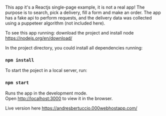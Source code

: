 This app it's a Reactjs single-page example, it is not a real app! The purpose is to search, pick a delivery, fill a form and make an order. The app has a fake api to perform requests, and the delivery data was collected using a puppeteer algorithm (not included here). 

To see this app running: download the project and install node https://nodejs.org/en/download/

In the project directory, you could install all dependencies running:

### `npm install`

To start the poject in a local server, run:

### `npm start`

Runs the app in the development mode.<br>
Open [http://localhost:3000](http://localhost:3000) to view it in the browser.

Live version here https://andresbertuccio.000webhostapp.com/